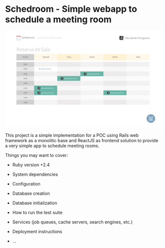 # Schedroom - Simple webapp to schedule a meeting room

![Project Wireframe Image](https://raw.githubusercontent.com/dvinciguerra/schedroom/master/home-screen.jpeg)

This project is a simple implementation for a POC using Rails web framework as a monolitic base and ReactJS
as frontend solution to provide a very simple app to schedule meeting rooms.

Things you may want to cover:

* Ruby version +2.4

* System dependencies

* Configuration

* Database creation

* Database initialization

* How to run the test suite

* Services (job queues, cache servers, search engines, etc.)

* Deployment instructions

* ...
